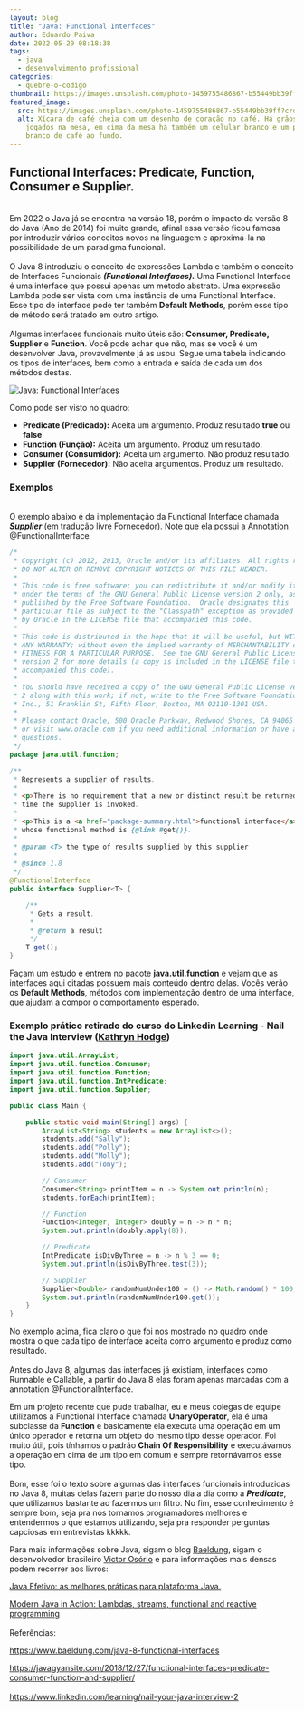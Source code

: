 ```yaml
---
layout: blog
title: "Java: Functional Interfaces"
author: Eduardo Paiva
date: 2022-05-29 08:18:38
tags:
  - java
  - desenvolvimento profissional
categories:
  - quebre-o-codigo
thumbnail: https://images.unsplash.com/photo-1459755486867-b55449bb39ff?crop=entropy&cs=tinysrgb&fm=jpg&ixlib=rb-1.2.1&q=80&raw_url=true&ixid=MnwxMjA3fDB8MHxwaG90by1wYWdlfHx8fGVufDB8fHx8&auto=format&fit=crop&w=869
featured_image:
  src: https://images.unsplash.com/photo-1459755486867-b55449bb39ff?crop=entropy&cs=tinysrgb&fm=jpg&ixlib=rb-1.2.1&q=80&raw_url=true&ixid=MnwxMjA3fDB8MHxwaG90by1wYWdlfHx8fGVufDB8fHx8&auto=format&fit=crop&w=869
  alt: Xícara de café cheia com um desenho de coração no café. Há grãos de café
    jogados na mesa, em cima da mesa há também um celular branco e um pote
    branco de café ao fundo.
---
```

## Functional Interfaces: Predicate, Function, Consumer e Supplier.

\
Em 2022 o Java já se encontra na versão 18, porém o impacto da versão 8 do Java (Ano de 2014) foi muito grande, afinal essa versão ficou famosa por introduzir vários conceitos novos na linguagem e aproximá-la na possibilidade de um paradigma funcional.\
\
O Java 8 introduziu o conceito de expressões Lambda e também o conceito de Interfaces Funcionais ***(Functional Interfaces).*** Uma Functional Interface é uma interface que possui apenas um método abstrato. Uma expressão Lambda pode ser vista com uma instância de uma Functional Interface. Esse tipo de interface pode ter também **Default Methods**, porém esse tipo de método será tratado em outro artigo.\
\
Algumas interfaces funcionais muito úteis são: **Consumer, Predicate, Supplier** e **Function**. Você pode achar que não, mas se você é um desenvolver Java, provavelmente já as usou. Segue uma tabela indicando os tipos de interfaces, bem como a entrada e saída de cada um dos métodos destas.

![Java: Functional Interfaces](https://i0.wp.com/javagyansite.com/wp-content/uploads/2018/12/functional-interfaces.png?resize=768%2C447&ssl=1)

Como pode ser visto no quadro:

* **Predicate (Predicado):** Aceita um argumento. Produz resultado **true** ou **false**
* **Function (Função):** Aceita um argumento. Produz um resultado.
* **Consumer (Consumidor):** Aceita um argumento. Não produz resultado.
* **Supplier (Fornecedor):** Não aceita argumentos. Produz um resultado.

### Exemplos

\
O exemplo abaixo é da implementação da Functional Interface chamada ***Supplier*** (em tradução livre Fornecedor). Note que ela possui a Annotation @FunctionalInterface

```java
/*
 * Copyright (c) 2012, 2013, Oracle and/or its affiliates. All rights reserved.
 * DO NOT ALTER OR REMOVE COPYRIGHT NOTICES OR THIS FILE HEADER.
 *
 * This code is free software; you can redistribute it and/or modify it
 * under the terms of the GNU General Public License version 2 only, as
 * published by the Free Software Foundation.  Oracle designates this
 * particular file as subject to the "Classpath" exception as provided
 * by Oracle in the LICENSE file that accompanied this code.
 *
 * This code is distributed in the hope that it will be useful, but WITHOUT
 * ANY WARRANTY; without even the implied warranty of MERCHANTABILITY or
 * FITNESS FOR A PARTICULAR PURPOSE.  See the GNU General Public License
 * version 2 for more details (a copy is included in the LICENSE file that
 * accompanied this code).
 *
 * You should have received a copy of the GNU General Public License version
 * 2 along with this work; if not, write to the Free Software Foundation,
 * Inc., 51 Franklin St, Fifth Floor, Boston, MA 02110-1301 USA.
 *
 * Please contact Oracle, 500 Oracle Parkway, Redwood Shores, CA 94065 USA
 * or visit www.oracle.com if you need additional information or have any
 * questions.
 */
package java.util.function;

/**
 * Represents a supplier of results.
 *
 * <p>There is no requirement that a new or distinct result be returned each
 * time the supplier is invoked.
 *
 * <p>This is a <a href="package-summary.html">functional interface</a>
 * whose functional method is {@link #get()}.
 *
 * @param <T> the type of results supplied by this supplier
 *
 * @since 1.8
 */
@FunctionalInterface
public interface Supplier<T> {

    /**
     * Gets a result.
     *
     * @return a result
     */
    T get();
}
```

Façam um estudo e entrem no pacote **java.util.function** e vejam que as interfaces aqui citadas possuem mais conteúdo dentro delas. Vocês verão os **Default Methods**, métodos com implementação dentro de uma interface, que ajudam a compor o comportamento esperado.

### Exemplo prático retirado do curso do Linkedin Learning - Nail the Java Interview ([Kathryn Hodge](https://www.linkedin.com/in/blondiebytes/))

```java
import java.util.ArrayList;
import java.util.function.Consumer;
import java.util.function.Function;
import java.util.function.IntPredicate;
import java.util.function.Supplier;

public class Main {

    public static void main(String[] args) {
        ArrayList<String> students = new ArrayList<>();
        students.add("Sally");
        students.add("Polly");
        students.add("Molly");
        students.add("Tony");

        // Consumer
        Consumer<String> printItem = n -> System.out.println(n);
        students.forEach(printItem);

        // Function
        Function<Integer, Integer> doubly = n -> n * n;
        System.out.println(doubly.apply(8));

        // Predicate
        IntPredicate isDivByThree = n -> n % 3 == 0;
        System.out.println(isDivByThree.test(3));

        // Supplier
        Supplier<Double> randomNumUnder100 = () -> Math.random() * 100;
        System.out.println(randomNumUnder100.get());
    }
}
```

No exemplo acima, fica claro o que foi nos mostrado no quadro onde mostra o que cada tipo de interface aceita como argumento e produz como resultado.\
\
Antes do Java 8, algumas das interfaces já existiam, interfaces como Runnable e Callable, a partir do Java 8 elas foram apenas marcadas com a annotation @FunctionalInterface.

Em um projeto recente que pude trabalhar, eu e meus colegas de equipe utilizamos a Functional Interface chamada **UnaryOperator**, ela é uma subclasse da **Function** e basicamente ela executa uma operação em um único operador e retorna um objeto do mesmo tipo desse operador. Foi muito útil, pois tínhamos o padrão **Chain Of Responsibility** e executávamos a operação em cima de um tipo em comum e sempre retornávamos esse tipo.\
\
Bom, esse foi o texto sobre algumas das interfaces funcionais introduzidas no Java 8, muitas delas fazem parte do nosso dia a dia como a ***Predicate***, que utilizamos bastante ao fazermos um filtro. No fim, esse conhecimento é sempre bom, seja pra nos tornamos programadores melhores e entendermos o que estamos utilizando, seja pra responder perguntas capciosas em entrevistas kkkkk.

Para mais informações sobre Java, sigam o blog [Baeldung](https://www.baeldung.com/), sigam o desenvolvedor brasileiro [Victor Osório](https://vepo.github.io/) e para informações mais densas podem recorrer aos livros: 

[Java Efetivo: as melhores práticas para plataforma Java.](https://amzn.to/3GF2hdV)

[](https://amzn.to/3GF2hdV)[Modern Java in Action: Lambdas, streams, functional and reactive programming](https://amzn.to/3NeMe8Y)\
\
Referências:

[https://www.baeldung.com/java-8-functional-interfaces ](https://www.baeldung.com/java-8-functional-interfaces)

<https://javagyansite.com/2018/12/27/functional-interfaces-predicate-consumer-function-and-supplier/>\
\
<https://www.linkedin.com/learning/nail-your-java-interview-2>